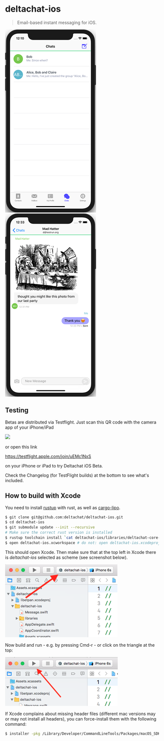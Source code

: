 # deltachat-ios

>  Email-based instant messaging for iOS.

![Screenshot Chat List](docs/images/screenshot_chat_list.png) ![Screenshot Chat View](docs/images/screenshot_chat_view.png)

## Testing

Betas are distributed via Testflight. Just scan this QR code with the camera app of your iPhone/iPad

<img src=https://delta.chat/assets/home/deltachat_testflight_qrcode.png width=160>

or open this link

https://testflight.apple.com/join/uEMc1NxS

on your iPhone or iPad to try Deltachat iOS Beta.

Check the Changelog (for TestFlight builds) at the bottom to see what's included.

## How to build with Xcode

You need to install [rustup](https://rustup.rs/) with rust, as well as [cargo-lipo](https://github.com/TimNN/cargo-lipo#installation).

```bash
$ git clone git@github.com:deltachat/deltachat-ios.git
$ cd deltachat-ios
$ git submodule update --init --recursive
# Make sure the correct rust version is installed
$ rustup toolchain install `cat deltachat-ios/libraries/deltachat-core-rust/rust-toolchain`
$ open deltachat-ios.xcworkspace # do not: open deltachat-ios.xcodeproj
```

This should open Xcode. Then make sure that at the top left in Xcode there is *deltachat-ios* selected as scheme (see screenshot below).

![Screenshot](docs/images/screenshot_scheme_selection.png)

Now build and run - e.g. by pressing Cmd-r - or click on the triangle at the top:

![Screenshot](docs/images/screenshot_build_and_run.png)

If Xcode complains about missing header files (different mac versions may or may not install all headers),
you can force-install them with the following command:

```bash
$ installer -pkg /Library/Developer/CommandLineTools/Packages/macOS_SDK_headers_for_macOS_10.14.pkg -target /
```
